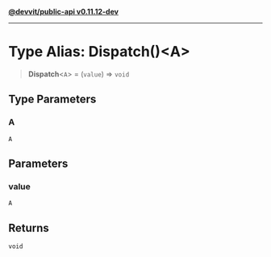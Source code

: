 [**@devvit/public-api v0.11.12-dev**](../README.md)

---

# Type Alias: Dispatch()\<A\>

> **Dispatch**\<`A`\> = (`value`) => `void`

## Type Parameters

### A

`A`

## Parameters

### value

`A`

## Returns

`void`
